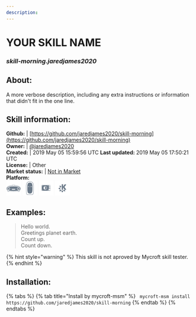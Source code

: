 ```yaml
--- 
description: 
---
```


# YOUR SKILL NAME  
### _skill-morning.jaredjames2020_  
## About:  
A more verbose description, including any extra instructions or
information that didn't fit in the one line.

## Skill information:  
**Github:** | [https://github.com/jaredjames2020/skill-morning](https://github.com/jaredjames2020/skill-morning)  
**Owner:** | [@jaredjames2020](https://github.com/jaredjames2020)  
**Created:** | 2019 May 05 15:59:56 UTC  **Last updated:** 2019 May 05 17:50:21 UTC  
**License:** | Other  
**Market status:** | [Not in Market](https://market.mycroft.ai/skill/)  
**Platform:**  
 ![](../.gitbook/assets/mark-1-icon.png)  ![](../.gitbook/assets/mark-2-icon.png)  ![](../.gitbook/assets/picroft-icon.png)  ![](../.gitbook/assets/kde.png)   
## Examples:  
> Hello world.  
> Greetings planet earth.  
> Count up.  
> Count down.  
  
{% hint style="warning" %}
This skill is not aproved by Mycroft skill tester.
{% endhint %}
    
## Installation:  
{% tabs %}
{% tab title="Install by mycroft-msm" %}
``` mycroft-msm install https://github.com/jaredjames2020/skill-morning```
{% endtab %}
  {% endtabs %}
  